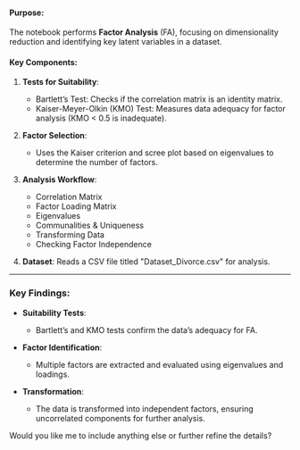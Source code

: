 #### Purpose:
The notebook performs **Factor Analysis** (FA), focusing on dimensionality reduction and identifying key latent variables in a dataset. 

#### Key Components:
1. **Tests for Suitability**:
   - Bartlett’s Test: Checks if the correlation matrix is an identity matrix.
   - Kaiser-Meyer-Olkin (KMO) Test: Measures data adequacy for factor analysis (KMO < 0.5 is inadequate).

2. **Factor Selection**:
   - Uses the Kaiser criterion and scree plot based on eigenvalues to determine the number of factors.

3. **Analysis Workflow**:
   - Correlation Matrix
   - Factor Loading Matrix
   - Eigenvalues
   - Communalities & Uniqueness
   - Transforming Data
   - Checking Factor Independence

4. **Dataset**:
   Reads a CSV file titled "Dataset_Divorce.csv" for analysis.

---

### Key Findings:
- **Suitability Tests**:
  - Bartlett’s and KMO tests confirm the data’s adequacy for FA.
  
- **Factor Identification**:
  - Multiple factors are extracted and evaluated using eigenvalues and loadings.

- **Transformation**:
  - The data is transformed into independent factors, ensuring uncorrelated components for further analysis.

Would you like me to include anything else or further refine the details?
